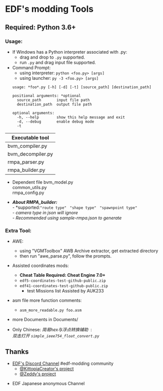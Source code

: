 # EDF's modding Tools

## Required: Python 3.6+

### Usage: ##   
- If Windows has a Python interpreter associated with .py:
    - drag and drop to `.py` supported.  
    - run `.py` and drag input file supported.  
- Command Prompt:
    - using interpreter: `python <foo.py> [args]`
    - using launcher: `py -3 <foo.py> [args]`
    ```
    usage: *foo*.py [-h] [-d] [-t] [source_path] [destination_path]

    positional arguments: *optional
      source_path       input file path
      destination_path  output file path

    optional arguments:
      -h, --help        show this help message and exit
      -d, --debug       enable debug mode
      -t
    ```
| Executable tool |
|---|
| bvm_compiler.py   |
| bvm_decompiler.py |
| rmpa_parser.py    |
| rmpa_builder.py   |

- Dependent file
    bvm_model.py  
    common_utils.py  
    rmpa_config.py  



- ***About RMPA_builder:***  
        - *supported:`"route type"`  ` "shape type"`  ` "spawnpoint type"`   
        - *camera type in json will ignore*  
        - *Recommended using sample-rmpa.json to generate*   
  
### Extra Tool:
- AWE:
    - using "VGMToolbox" AWB Archive extractor, get extracted directory
    - then run "awe_parse.py", follow the prompts.

- Assisted coordinates mods:
    - **Cheat Table Required: Cheat Engine 7.0+**
    - ``` edf5-coordinates-test-github-public.zip ```  
    - ``` edf41-coordinates-test-github-public.zip ```  
        - test Missions list Assisted by AUK233  
  
- asm file more function comments:  
    - `asm_more_readable.py foo.asm`  
- more Documents in Documents/  

- Only Chinese: _简易hex与浮点转换辅助_ &nbsp;:    
    _双击打开 `simple_ieee754_float_convert.py`_  

## Thanks
* [EDF's Discord Channel](https://discord.gg/bfGjgTM) #edf-modding community
    * [@KittopiaCreator's project](https://gitlab.com/kittopiacreator/edf-tools)  
    * [@Zeddy's project](https://github.com/zeddidragon/sgott)

- EDF Japanese anonymous Channel
